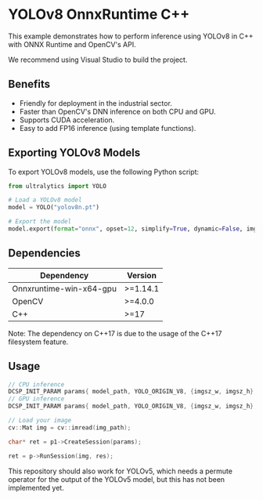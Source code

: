 # YOLOv8 OnnxRuntime C++

This example demonstrates how to perform inference using YOLOv8 in C++ with ONNX Runtime and OpenCV's API.

We recommend using Visual Studio to build the project.

## Benefits

- Friendly for deployment in the industrial sector.
- Faster than OpenCV's DNN inference on both CPU and GPU.
- Supports CUDA acceleration.
- Easy to add FP16 inference (using template functions).

## Exporting YOLOv8 Models

To export YOLOv8 models, use the following Python script:

```python
from ultralytics import YOLO

# Load a YOLOv8 model
model = YOLO("yolov8n.pt")

# Export the model
model.export(format="onnx", opset=12, simplify=True, dynamic=False, imgsz=640)
```

## Dependencies

| Dependency              | Version  |
| ----------------------- | -------- |
| Onnxruntime-win-x64-gpu | >=1.14.1 |
| OpenCV                  | >=4.0.0  |
| C++                     | >=17     |

Note: The dependency on C++17 is due to the usage of the C++17 filesystem feature.

## Usage

```c++
// CPU inference
DCSP_INIT_PARAM params{ model_path, YOLO_ORIGIN_V8, {imgsz_w, imgsz_h}, class_num, 0.1, 0.5, false};
// GPU inference
DCSP_INIT_PARAM params{ model_path, YOLO_ORIGIN_V8, {imgsz_w, imgsz_h}, class_num, 0.1, 0.5, true};

// Load your image
cv::Mat img = cv::imread(img_path);

char* ret = p1->CreateSession(params);

ret = p->RunSession(img, res);
```

This repository should also work for YOLOv5, which needs a permute operator for the output of the YOLOv5 model, but this has not been implemented yet.
